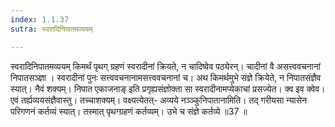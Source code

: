 ```yaml
---
index: 1.1.37
sutra: स्वरादिनिपातमव्ययम्

---
```

स्वरादिनिपातमव्ययम् किमर्थं पृथग् ग्रहणं स्वरादीनां क्रियते, न चादिष्वेव पठ्येरन्। चादीनां वै असत्त्ववचनानां निपातसञ्ज्ञा । स्वरादीनां पुनः सत्त्ववचनानामसत्त्ववचनानां च। अथ किमर्थमुभे संज्ञे क्रियेते, न निपातसंज्ञैव स्यात्। नैवं शक्यम्। निपात एकाजनाङ् इति प्रगृह्यसंज्ञोक्ता सा स्वरादीनामप्येकाचां प्रसज्येत। क्व इव क्वेव। एवं तर्ह्यव्ययसंज्ञैवास्तु। तच्चाशक्यम्। वक्ष्यत्येतत्- अव्यये नञ्ञ्कुनिपातानामिति। तद् गरीयसा न्यासेन परिगणनं कर्तव्यं स्यात्। तस्मात् पृथग्ग्रहणं कर्तव्यम्। उभे च संज्ञे कर्तव्ये ॥37 ॥
